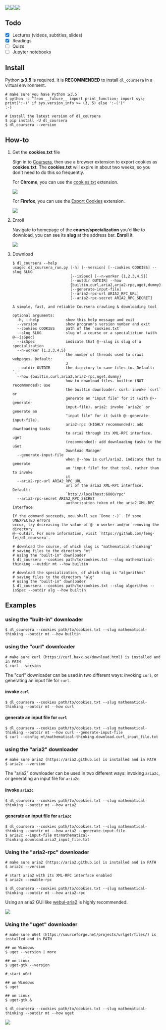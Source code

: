 [![](https://travis-ci.org/feng-lei/dl_coursera.svg?branch=master)](https://travis-ci.org/feng-lei/dl_coursera/builds)[![](https://img.shields.io/pypi/v/dl_coursera)](https://pypi.org/project/dl-coursera/)[![](https://img.shields.io/github/license/feng-lei/dl_coursera)](https://github.com/feng-lei/dl_coursera/blob/master/LICENSE.txt)

## Todo

- [x] Lectures (videos, subtitles, slides)
- [x] Readings
- [ ] Quizs
- [ ] Jupyter notebooks

## Install

Python **⩾3.5** is required. It is **RECOMMENDED** to install `dl_coursera` in a virtual environment.

```
# make sure you have Python ⩾3.5
$ python -c "from __future__ import print_function; import sys; print(':-)' if sys.version_info >= (3, 5) else ':-(')"
:-)

# install the latest version of dl_coursera
$ pip install -U dl_coursera
$ dl_coursera --version
```

## How-to

1. Get the **cookies.txt** file

   Sign in to [Coursera](https://www.coursera.org/), then use a browser extension to export cookies as **cookies.txt**. The **cookies.txt** will expire in about two weeks, so you don't need to do this so frequently.

   For **Chrome**, you can use the [cookies.txt](https://chrome.google.com/webstore/detail/cookiestxt/njabckikapfpffapmjgojcnbfjonfjfg) extension.

   ![](https://raw.githubusercontent.com/feng-lei/dl_coursera/master/doc/1.png)

   For **Firefox**, you can use the [Export Cookies](https://addons.mozilla.org/en-US/firefox/addon/export-cookies-txt/?src=search) extension.

   ![](https://raw.githubusercontent.com/feng-lei/dl_coursera/master/doc/2.png)

2. Enroll

   Navigate to homepage of the **course**/**specialization** you'd like to download, you can see its **slug** at the address bar. **Enroll** it.

   ![](https://raw.githubusercontent.com/feng-lei/dl_coursera/master/doc/0.png)

3. Download

   ```
   $ dl_coursera --help
   usage: dl_coursera_run.py [-h] [--version] [--cookies COOKIES] --slug SLUG
                             [--isSpec] [--n-worker {1,2,3,4,5}]
                             [--outdir OUTDIR] --how
                             {builtin,curl,aria2,aria2-rpc,uget,dummy}
                             [--generate-input-file]
                             [--aria2-rpc-url ARIA2_RPC_URL]
                             [--aria2-rpc-secret ARIA2_RPC_SECRET]

   A simple, fast, and reliable Coursera crawling & downloading tool

   optional arguments:
     -h, --help            show this help message and exit
     --version             show program's version number and exit
     --cookies COOKIES     path of the `cookies.txt`
     --slug SLUG           slug of a course or a specializtion (with @--isSpec)
     --isSpec              indicate that @--slug is slug of a specialization
     --n-worker {1,2,3,4,5}
                           the number of threads used to crawl webpages. Default:
                           3
     --outdir OUTDIR       the directory to save files to. Default: `.'
     --how {builtin,curl,aria2,aria2-rpc,uget,dummy}
                           how to download files. builtin (NOT recommonded): use
                           the builtin downloader. curl: invoke `curl` or
                           generate an "input file" for it (with @--generate-
                           input-file). aria2: invoke `aria2c` or generate an
                           "input file" for it (with @--generate-input-file).
                           aria2-rpc (HIGHLY recommonded): add downloading tasks
                           to aria2 through its XML-RPC interface. uget
                           (recommonded): add downloading tasks to the uGet
                           Download Manager
     --generate-input-file
                           when @--how is curl/aria2, indicate that to generate
                           an "input file" for that tool, rather than to invoke
                           it
     --aria2-rpc-url ARIA2_RPC_URL
                           url of the aria2 XML-RPC interface. Default:
                           `http://localhost:6800/rpc'
     --aria2-rpc-secret ARIA2_RPC_SECRET
                           authorization token of the aria2 XML-RPC interface

   If the command succeeds, you shall see `Done :-)`. If some UNEXPECTED errors
   occur, try decreasing the value of @--n-worker and/or removing the directory
   @--outdir. For more information, visit `https://github.com/feng-lei/dl_coursera`.
   ```

   ```
   # download the course, of which slug is "mathematical-thinking"
   # saving files to the directory "mt"
   # using the "built-in" downloader
   $ dl_coursera --cookies path/to/cookies.txt --slug mathematical-thinking --outdir mt --how builtin
   ```

   ```
   # download the specialization, of which slug is "algorithms"
   # saving files to the directory "alg"
   # using the "built-in" downloader
   $ dl_coursera --cookies path/to/cookies.txt --slug algorithms --isSpec --outdir alg --how builtin
   ```

## Examples

### using the "built-in" downloader

```
$ dl_coursera --cookies path/to/cookies.txt --slug mathematical-thinking --outdir mt --how builtin
```

### using the "curl" downloader

```
# make sure curl (https://curl.haxx.se/download.html) is installed and in PATH
$ curl --version
```

The "curl" downloader can be used in two different ways: invoking `curl`, or generating an input file for `curl`.

#### invoke `curl`

```
$ dl_coursera --cookies path/to/cookies.txt --slug mathematical-thinking --outdir mt --how curl
```

#### generate an input file for `curl`

```
$ dl_coursera --cookies path/to/cookies.txt --slug mathematical-thinking --outdir mt --how curl --generate-input-file
$ curl --config mt/mathematical-thinking.download.curl_input_file.txt
```

### using the "aria2" downloader

```
# make sure aria2 (https://aria2.github.io) is installed and in PATH
$ aria2c --version
```

The "aria2" downloader can be used in two different ways: invoking `aria2c`, or generating an input file for `aria2c`.

#### invoke `aria2c`

```
$ dl_coursera --cookies path/to/cookies.txt --slug mathematical-thinking --outdir mt --how aria2
```

#### generate an input file for `aria2c`

```
$ dl_coursera --cookies path/to/cookies.txt --slug mathematical-thinking --outdir mt --how aria2 --generate-input-file
$ aria2c --input-file mt/mathematical-thinking.download.aria2_input_file.txt
```

### Using the "aria2-rpc" downloader

```
# make sure aria2 (https://aria2.github.io) is installed and in PATH
$ aria2c --version
```

```
# start aria2 with its XML-RPC interface enabled
$ aria2c --enable-rpc
```

```
$ dl_coursera --cookies path/to/cookies.txt --slug mathematical-thinking --outdir mt --how aria2-rpc
```

Using an aria2 GUI like [webui-aria2](https://github.com/ziahamza/webui-aria2) is highly recommended.

![](https://raw.githubusercontent.com/feng-lei/dl_coursera/master/doc/3.png)

### Using the "uget" downloader

```
# make sure uGet (https://sourceforge.net/projects/urlget/files/) is installed and in PATH

## on Windows
$ uget --version | more

## on Linux
$ uget-gtk --version
```

```
# start uGet

## on Windows
$ uget

## on Linux
$ uget-gtk &
```

```
$ dl_coursera --cookies path/to/cookies.txt --slug mathematical-thinking --outdir mt --how uget
```

![](https://raw.githubusercontent.com/feng-lei/dl_coursera/master/doc/4.png)
